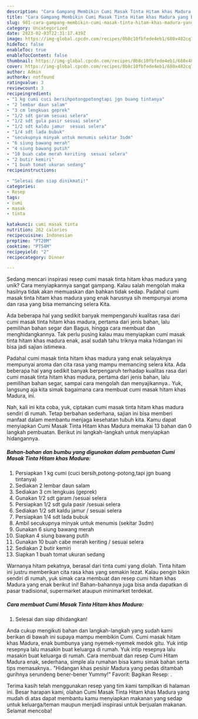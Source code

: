 ```yaml
---
description: "Cara Gampang Membikin Cumi Masak Tinta Hitam khas Madura yang Bisa Manjain Lidah"
title: "Cara Gampang Membikin Cumi Masak Tinta Hitam khas Madura yang Bisa Manjain Lidah"
slug: 981-cara-gampang-membikin-cumi-masak-tinta-hitam-khas-madura-yang-bisa-manjain-lidah
category: Uncategorized
date: 2023-02-03T22:31:17.439Z
image: https://img-global.cpcdn.com/recipes/0b8c10fbfede4eb1/680x482cq70/cumi-masak-tinta-hitam-khas-madura-foto-resep-utama.jpg
hideToc: false
enableToc: true
enableTocContent: false
thumbnail: https://img-global.cpcdn.com/recipes/0b8c10fbfede4eb1/680x482cq70/cumi-masak-tinta-hitam-khas-madura-foto-resep-utama.jpg
cover: https://img-global.cpcdn.com/recipes/0b8c10fbfede4eb1/680x482cq70/cumi-masak-tinta-hitam-khas-madura-foto-resep-utama.jpg
author: Admin
authorAv: notfound
ratingvalue: 3
reviewcount: 3
recipeingredient:
- "1 kg cumi cuci bersihpotongpotongtapi jgn buang tintanya"
- "2 lembar daun salam"
- "3 cm lengkuas geprek"
- "1/2 sdt garam sesuai selera"
- "1/2 sdt gula pasir sesuai selera"
- "1/2 sdt kaldu jamur  sesuai selera"
- "1/4 sdt lada bubuk"
- "secukupnya minyak untuk menumis sekitar 3sdm"
- "6 siung bawang merah"
- "4 siung bawang putih"
- "10 buah cabe merah keriting  sesuai selera"
- "2 butir kemiri"
- "1 buah tomat ukuran sedang"
recipeinstructions:

- "Selesai dan siap dinikmati!"
categories:
- Resep
tags:
- cumi
- masak
- tinta

katakunci: cumi masak tinta 
nutrition: 262 calories
recipecuisine: Indonesian
preptime: "PT20M"
cooktime: "PT54M"
recipeyield: "2"
recipecategory: Dinner

---
```





Sedang mencari inspirasi resep cumi masak tinta hitam khas madura yang unik? Cara menyiapkannya sangat gampang. Kalau salah mengolah maka hasilnya tidak akan memuaskan dan bahkan tidak sedap. Padahal cumi masak tinta hitam khas madura yang enak harusnya sih mempunyai aroma dan rasa yang bisa memancing selera Kita.





Ada beberapa hal yang sedikit banyak mempengaruhi kualitas rasa dari cumi masak tinta hitam khas madura, pertama dari jenis bahan, lalu pemilihan bahan segar dan Bagus, hingga cara membuat dan menghidangkannya. Tak perlu pusing kalau mau menyiapkan cumi masak tinta hitam khas madura enak,      asal sudah tahu triknya maka hidangan ini bisa jadi sajian istimewa.














Padahal cumi masak tinta hitam khas madura yang enak selayaknya mempunyai aroma dan cita rasa yang mampu memancing selera kita. Ada beberapa hal yang sedikit banyak berpengaruh terhadap kualitas rasa dari cumi masak tinta hitam khas madura, pertama dari jenis bahan, lalu pemilihan bahan segar, sampai cara mengolah dan menyajikannya.. Yuk, langsung aja kita simak bagaimana cara membuat cumi masak hitam khas Madura, ini.






Nah, kali ini kita coba, yuk, ciptakan cumi masak tinta hitam khas madura sendiri di rumah. Tetap berbahan sederhana, sajian ini bisa memberi manfaat dalam membantu menjaga kesehatan tubuh kita. Kamu dapat menyiapkan Cumi Masak Tinta Hitam khas Madura memakai 13 bahan dan 0 langkah pembuatan. Berikut ini langkah-langkah untuk menyiapkan hidangannya.

<!--inarticleads1-->

##### Bahan-bahan dan bumbu yang digunakan dalam pembuatan Cumi Masak Tinta Hitam khas Madura:

1. Persiapkan 1 kg cumi (cuci bersih,potong-potong,tapi jgn buang tintanya)
1. Sediakan 2 lembar daun salam
1. Sediakan 3 cm lengkuas (geprek)
1. Gunakan 1/2 sdt garam /sesuai selera
1. Persiapkan 1/2 sdt gula pasir /sesuai selera
1. Sediakan 1/2 sdt kaldu jamur / sesuai selera
1. Persiapkan 1/4 sdt lada bubuk
1. Ambil secukupnya minyak untuk menumis (sekitar 3sdm)
1. Gunakan 6 siung bawang merah
1. Siapkan 4 siung bawang putih
1. Gunakan 10 buah cabe merah keriting / sesuai selera
1. Sediakan 2 butir kemiri
1. Siapkan 1 buah tomat ukuran sedang


Warnanya hitam pekatnya, berasal dari tinta cumi yang diolah. Tinta hitam ini justru memberikan cita rasa khas yang semakin lezat. Kalau pengin bikin sendiri di rumah, yuk simak cara membuat dan resep cumi hitam khas Madura yang enak berikut ini! Bahan-bahannya juga bisa anda dapatkan di pasar tradisional, supermarket ataupun minimarket terdekat. 

<!--inarticleads2-->

##### Cara membuat Cumi Masak Tinta Hitam khas Madura:


1. Selesai dan siap dihidangkan!

Anda cukup mengikuti bahan dan langkah-langkah yang sudah kami berikan di bawah ini supaya mampu membikin Cumi. Cumi masak hitam khas Madura, enak bumbunya yang nyemek-nyemek medok gitu. Yuk intip resepnya lalu masakin buat keluarga di rumah. Yuk intip resepnya lalu masakin buat keluarga di rumah. Cara membuat dan resep Cumi Hitam Madura enak, sederhana, simple ala rumahan bisa kamu simak bahan serta tips memasaknya.. &#34;Hidangan khas pesisir Madura yang pedas ditambah gurihnya serundeng bener-bener Yummy!&#34; Favorit: Bagikan Resep: . 

Terima kasih telah menggunakan resep yang tim kami tampilkan di halaman ini. Besar harapan kami, olahan Cumi Masak Tinta Hitam khas Madura yang mudah di atas dapat membantu kamu menyiapkan makanan yang sedap untuk keluarga/teman maupun menjadi inspirasi untuk berjualan makanan. Selamat mencoba!
